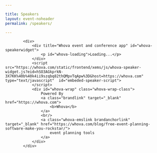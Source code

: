 ```yaml
---

title: Speakers
layout: event-noheader
permalink: /speakers/

---
```



            <div>
                <div title="Whova event and conference app" id="whova-speakerwidget">
                    <p id="whova-loading">Loading...</p>
                </div>
                <script src="https://whova.com/static/frontend/xems/js/whova-speaker-widget.js?eid=hSO3AGkprkN-3X7KK%40b%40k4ii9szqbq82thQMpvTqApw%3D&host=https://whova.com" type="text/javascript"  id="embeded-speaker-script">
                </script>
                <div id="whova-wrap" class="whova-wrap-class">
                    Powered By
                    <a class="brandlink" target="_blank" href="https://whova.com">
                        <b>Whova</b>
                    </a>
                    <br/>
                    <a class="whova-emslink brandanchorlink" target="_blank" href="https://whova.com/blog/free-event-planning-software-make-you-rockstar/">
                        event planning tools
                    </a>
                </div>
            </div>
        
